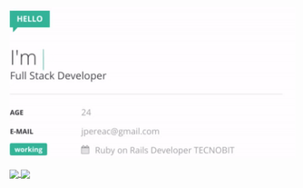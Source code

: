![hey](https://github.com/jupcan/jupcan/blob/master/img/card-info.gif)


<a href="https://github.com/jupcan">
  <img align="center" src="https://github-readme-stats.vercel.app/api?username=jupcan&show_icons=true&theme=vue&include_all_commits=true&count_private=true&line_height=21" />
</a>
<a href="https://github.com/jupcan">
  <img align="center" src="https://github-readme-stats.vercel.app/api/top-langs/?username=jupcan&layout=compact&theme=vue" />
</a>
